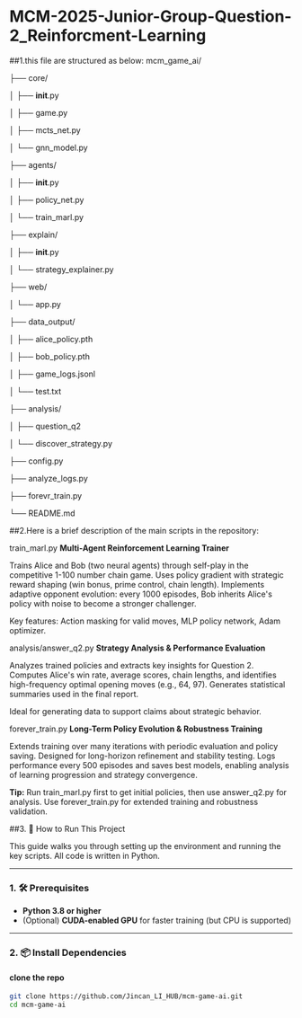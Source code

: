 # MCM-2025-Junior-Group-Question-2_Reinforcment-Learning
##1.this file are structured as below:
mcm_game_ai/

├── core/

│   ├── __init__.py

│   ├── game.py

│   ├── mcts_net.py

│   └── gnn_model.py

├── agents/

│   ├── __init__.py

│   ├── policy_net.py

│   └── train_marl.py

├── explain/

│   ├── __init__.py

│   └── strategy_explainer.py

├── web/

│   └── app.py

├── data_output/

│   ├── alice_policy.pth

│   ├── bob_policy.pth

│   ├── game_logs.jsonl

│   └── test.txt

├── analysis/

│   ├── question_q2

│   └── discover_strategy.py

├── config.py

├── analyze_logs.py

├── forevr_train.py

└── README.md

##2.Here is a brief description of the main scripts in the repository:


train_marl.py
**Multi-Agent Reinforcement Learning Trainer**

Trains Alice and Bob (two neural agents) through self-play in the competitive 1-100 number chain game. Uses policy gradient with strategic reward shaping (win bonus, prime control, chain length). Implements adaptive opponent evolution: every 1000 episodes, Bob inherits Alice's policy with noise to become a stronger challenger.

Key features: Action masking for valid moves, MLP policy network, Adam optimizer.


analysis/answer_q2.py
**Strategy Analysis & Performance Evaluation**

Analyzes trained policies and extracts key insights for Question 2. Computes Alice's win rate, average scores, chain lengths, and identifies high-frequency optimal opening moves (e.g., 64, 97). Generates statistical summaries used in the final report.

Ideal for generating data to support claims about strategic behavior.


forever_train.py
**Long-Term Policy Evolution & Robustness Training**

Extends training over many iterations with periodic evaluation and policy saving. Designed for long-horizon refinement and stability testing. Logs performance every 500 episodes and saves best models, enabling analysis of learning progression and strategy convergence.

**Tip:** Run train_marl.py first to get initial policies, then use answer_q2.py for analysis. Use forever_train.py for extended training and robustness validation.


##3. 🚀 How to Run This Project

This guide walks you through setting up the environment and running the key scripts. All code is written in Python.

---

### 1. 🛠️ Prerequisites

- **Python 3.8 or higher**
- (Optional) **CUDA-enabled GPU** for faster training (but CPU is supported)

---

### 2. 📦 Install Dependencies

#### clone the repo
```bash
git clone https://github.com/Jincan_LI_HUB/mcm-game-ai.git
cd mcm-game-ai
